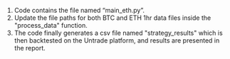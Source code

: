 1. Code contains the file named “main_eth.py”. 
2. Update the file paths for both BTC and ETH 1hr data files inside the "process_data" function.
3. The code finally generates a csv file named "strategy_results" which is then backtested on the Untrade platform, and results are presented in the report. 